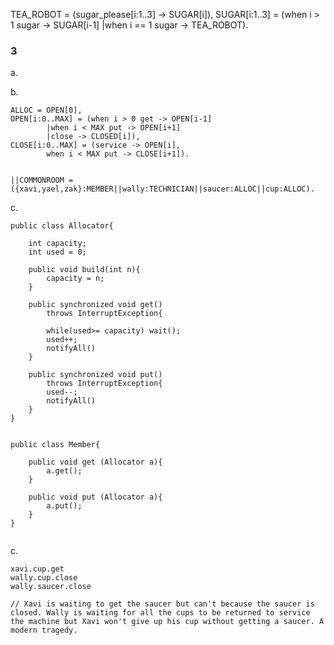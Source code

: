 TEA_ROBOT = (sugar_please[i:1..3] -> SUGAR[i]),
SUGAR[i:1..3] = (when i > 1 sugar -> SUGAR[i-1]
				|when i == 1 sugar -> TEA_ROBOT).


### 3

a. 

b.

```
ALLOC = OPEN[0],
OPEN[i:0..MAX] = (when i > 0 get -> OPEN[i-1]
		|when i < MAX put -> OPEN[i+1]
		|close -> CLOSED[i]),
CLOSE[i:0..MAX] = (service -> OPEN[i],
		when i < MAX put -> CLOSE[i+1]).


||COMMONROOM = ({xavi,yael,zak}:MEMBER||wally:TECHNICIAN||saucer:ALLOC||cup:ALLOC).

```

c. 

```
public class Allocator{

	int capacity;
	int used = 0;
	
	public void build(int n){
		capacity = n;	
	}
	
	public synchronized void get()
		throws InterruptException{
		
		while(used>= capacity) wait();
		used++;
		notifyAll()
	}	
	
	public synchronized void put()
		throws InterruptException{
		used--;
		notifyAll()
	}
}


public class Member{
	
	public void get (Allocator a){
		a.get();
	}
	
	public void put (Allocator a){
		a.put();
	}
}


```

c.

```
xavi.cup.get
wally.cup.close
wally.saucer.close

// Xavi is waiting to get the saucer but can't because the saucer is closed. Wally is waiting for all the cups to be returned to service the machine but Xavi won't give up his cup without getting a saucer. A modern tragedy.
```



